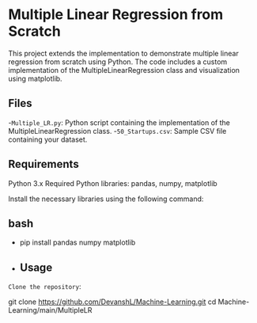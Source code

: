 # Multiple Linear Regression from Scratch

This project extends the implementation to demonstrate multiple linear regression from scratch using Python. The code includes a custom implementation of the MultipleLinearRegression class and visualization using matplotlib.

## Files

-`Multiple_LR.py`: Python script containing the implementation of the MultipleLinearRegression class.
-`50_Startups.csv`: Sample CSV file containing your dataset.

## Requirements
Python 3.x
Required Python libraries: pandas, numpy, matplotlib

Install the necessary libraries using the following command:

## bash
- pip install pandas numpy matplotlib

- ## Usage

`Clone the repository`:

git clone https://github.com/DevanshL/Machine-Learning.git
cd Machine-Learning/main/MultipleLR
